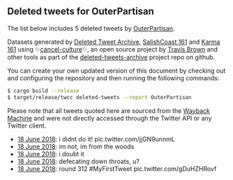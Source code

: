 ## Deleted tweets for OuterPartisan

The list below includes 5 deleted tweets by
[OuterPartisan](https://twitter.com/OuterPartisan).



Datasets generated by [Deleted Tweet Archive](https://twitter.com/deletedtweet161), 
[SalishCoast 161](https://twitter.com/SalishCoastA) and [Karma 161](https://twitter.com/KarmaOneSixOne) 
using ✨[cancel-culture](https://github.com/travisbrown/cancel-culture)✨, an open source project by 
[Travis Brown](https://twitter.com/travisbrown) and other tools as part of the 
[deleted-tweets-archive](https://github.com/salcoast/deleted-tweets-archive/) project repo on github.

You can create your own updated version of this document by checking out and configuring the
repository and then running the following commands:

```bash
$ cargo build --release
$ target/release/twcc deleted-tweets --report OuterPartisan
```

Please note that all tweets quoted here are sourced from the
[Wayback Machine](https://web.archive.org) and were not directly accessed through the Twitter API or
any Twitter client.

* [18 June 2018](https://web.archive.org/web/20180619132902/https://twitter.com/OuterPartisan/status/1008824038406459392): i didnt do it! pic.twitter.com/jjGN9unnmL
* [18 June 2018](https://web.archive.org/web/20180619132902/https://twitter.com/OuterPartisan/status/1008824038406459392): im not, im from the woods
* [18 June 2018](https://web.archive.org/web/20180619132902/https://twitter.com/OuterPartisan/status/1008824038406459392): i doubt it
* [18 June 2018](https://web.archive.org/web/20180619132902/https://twitter.com/OuterPartisan/status/1008824038406459392): defecating down throats, u?
* [18 June 2018](https://web.archive.org/web/20180619132902/https://twitter.com/OuterPartisan/status/1008824038406459392): round 312  #MyFirstTweet  pic.twitter.com/gDuHZHRovf
